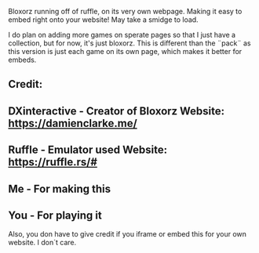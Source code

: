 Bloxorz running off of ruffle, on its very own webpage. Making it easy to embed right onto your website! May take a smidge to load. 

I do plan on adding more games on sperate pages so that I just have a collection, but for now, it's just bloxorz. This is different than the ¨pack¨ as this version is just each game on its own page, which makes it better for embeds.

Credit:
-
DXinteractive - Creator of Bloxorz Website: https://damienclarke.me/
-
Ruffle - Emulator used Website: https://ruffle.rs/#
-
Me - For making this
-
You - For playing it
-

Also, you don have to give credit if you iframe or embed this for your own website. I don´t care. 
